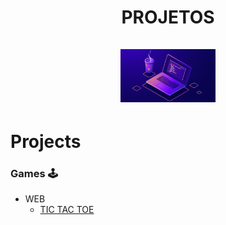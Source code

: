 <h1 align="center"> PROJETOS <br /> <br />
  <img src="projects.png" width="30%" height="30%">
</h1>

# Projects

### Games 🕹️
  - WEB
      * [TIC TAC TOE](https://github.com/ThiagoOrlandini/Projetos/games/tic%20tac%20toe/web/index.html)
  
